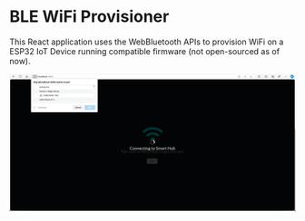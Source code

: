 # BLE WiFi Provisioner

This React application uses the WebBluetooth APIs to provision WiFi on a ESP32 IoT Device running compatible firmware (not open-sourced as of now).

![ble_pairing_screenshot](./img/ble_pairing.png)